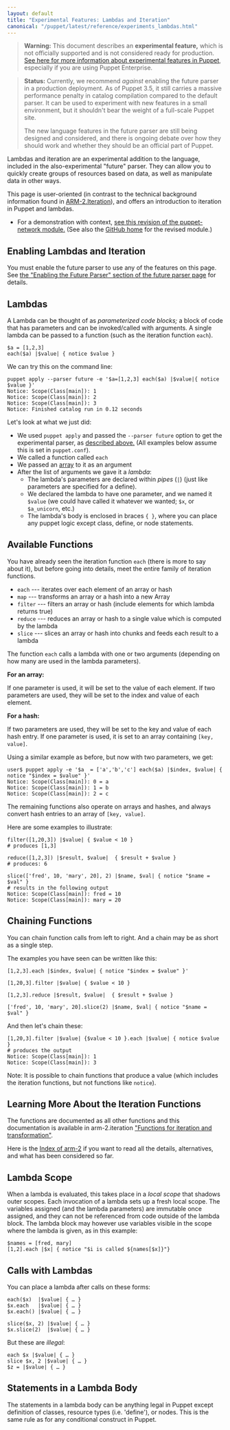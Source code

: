 ```yaml
---
layout: default
title: "Experimental Features: Lambdas and Iteration"
canonical: "/puppet/latest/reference/experiments_lambdas.html"
---
```


[arm2]: https://github.com/puppetlabs/armatures/tree/master/arm-2.iteration
[array]: /puppet/3/reference/lang_datatypes.html#arrays
[experimentalmodule]: https://github.com/hlindberg/puppet-network
[experimentalcommit]: https://github.com/hlindberg/puppet-network/commit/b1665a2da730e31b76a9230796510d01e6a626d7

> **Warning:** This document describes an **experimental feature,** which is not officially supported and is not considered ready for production. [See here for more information about experimental features in Puppet](./experiments_overview.html), especially if you are using Puppet Enterprise.

> **Status:** Currently, we recommend _against_ enabling the future parser in a production deployment. As of Puppet 3.5, it still carries a massive performance penalty in catalog compilation compared to the default parser. It can be used to experiment with new features in a small environment, but it shouldn't bear the weight of a full-scale Puppet site.
>
> The new language features in the future parser are still being designed and considered, and there is ongoing debate over how they should work and whether they should be an official part of Puppet.


Lambdas and iteration are an experimental addition to the language, included in the also-experimental "future" parser. They can allow you to quickly create groups of resources based on data, as well as manipulate data in other ways.

This page is user-oriented (in contrast to the technical background information found in [ARM-2.Iteration][arm2]), and offers an introduction to iteration in Puppet and lambdas.

* For a demonstration with context, [see this revision of the puppet-network module.][experimentalcommit] (See also the [GitHub home][experimentalmodule] for the revised module.)

Enabling Lambdas and Iteration
-----

You must enable the future parser to use any of the features on this page. See [the "Enabling the Future Parser" section of the future parser page](./experiments_future.html#enabling-the-future-parser) for details.


Lambdas
-----

A Lambda can be thought of as _parameterized code blocks;_ a block of code that has parameters and can be invoked/called with arguments. A single lambda can be passed to a function (such as the iteration function `each`).

    $a = [1,2,3]
    each($a) |$value| { notice $value }

We can try this on the command line:

    puppet apply --parser future -e '$a=[1,2,3] each($a) |$value|{ notice $value }'
    Notice: Scope(Class[main]): 1
    Notice: Scope(Class[main]): 2
    Notice: Scope(Class[main]): 3
    Notice: Finished catalog run in 0.12 seconds

Let's look at what we just did:

* We used `puppet apply` and passed the `--parser future` option to get the experimental parser, as [described above.](#requirements) (All examples below assume this is set in `puppet.conf`).
* We called a function called `each`
* We passed an [array][] to it as an argument
* After the list of arguments we gave it a _lambda_:
    * The lambda's parameters are declared within _pipes_ (`|`) (just like parameters are specified for a define).
    * We declared the lambda to have one parameter, and we named it `$value` (we could have called it whatever we wanted; `$x`, or `$a_unicorn`, etc.)
    * The lambda's body is enclosed in braces `{ }`, where you can place any puppet logic except class, define, or node statements.

Available Functions
-----

You have already seen the iteration function `each` (there is more to say about it), but before going into details, meet the entire family of iteration functions.

* `each` --- iterates over each element of an array or hash
* `map` --- transforms an array or a hash into a new Array
* `filter` --- filters an array or hash (include elements for which lambda returns true)
* `reduce` --- reduces an array or hash to a single value which is computed by the lambda
* `slice` --- slices an array or hash into chunks and feeds each result to a lambda

The function `each` calls a lambda with one or two arguments (depending on how many are used in the lambda parameters).

**For an array:**

If one parameter is used, it will be set to the value of each element. If two parameters are used, they will be set to the index and value of each element.

**For a hash:**

If two parameters are used, they will be set to the key and value of each hash entry. If one parameter is used, it is set to an array containing `[key, value]`.

Using a similar example as before, but now with two parameters, we get:

    user$ puppet apply -e '$a  = ['a','b','c'] each($a) |$index, $value| { notice "$index = $value" }'
    Notice: Scope(Class[main]): 0 = a
    Notice: Scope(Class[main]): 1 = b
    Notice: Scope(Class[main]): 2 = c

The remaining functions also operate on arrays and hashes, and always convert hash entries to an array of `[key, value]`.

Here are some examples to illustrate:

    filter([1,20,3]) |$value| { $value < 10 }
    # produces [1,3]

    reduce([1,2,3]) |$result, $value|  { $result + $value }
    # produces: 6

    slice(['fred', 10, 'mary', 20], 2) |$name, $val| { notice "$name = $val" }
    # results in the following output
    Notice: Scope(Class[main]): fred = 10
    Notice: Scope(Class[main]): mary = 20

Chaining Functions
-----

You can chain function calls from left to right. And a chain may be as short as a single step.

The examples you have seen can be written like this:

    [1,2,3].each |$index, $value| { notice "$index = $value" }'

    [1,20,3].filter |$value| { $value < 10 }

    [1,2,3].reduce |$result, $value|  { $result + $value }

    ['fred', 10, 'mary', 20].slice(2) |$name, $val| { notice "$name = $val" }

And then let's chain these:

    [1,20,3].filter |$value| {$value < 10 }.each |$value| { notice $value }
    # produces the output
    Notice: Scope(Class[main]): 1
    Notice: Scope(Class[main]): 3

Note: It is possible to chain functions that produce a value (which includes the iteration functions, but not functions like `notice`).

Learning More About the Iteration Functions
-----

The functions are documented as all other functions and this documentation is available in arm-2.iteration ["Functions for iteration and transformation"](https://github.com/puppetlabs/armatures/blob/master/arm-2.iteration/iteration.md#functions-for-iteration-and-transformation).

Here is the [Index of arm-2](https://github.com/puppetlabs/armatures/blob/master/arm-2.iteration/index.md) if you want to read all the details, alternatives, and what has been considered so far.

Lambda Scope
-----

When a lambda is evaluated, this takes place in a _local scope_ that shadows outer scopes. Each invocation of a lambda sets up a fresh local scope. The variables assigned (and the lambda parameters) are immutable once assigned, and they can not be referenced from code outside of the lambda block. The lambda block may however use variables visible in the scope where the lambda is given, as in this example:

    $names = [fred, mary]
    [1,2].each |$x| { notice "$i is called ${names[$x]}"}

Calls with Lambdas
-----

You can place a lambda after calls on these forms:

    each($x)  |$value| { … }
    $x.each   |$value| { … }
    $x.each() |$value| { … }

    slice($x, 2) |$value| { … }
    $x.slice(2)  |$value| { … }

But these are _illegal_:

    each $x |$value| { … }
    slice $x, 2 |$value| { … }
    $z = |$value| { … }

Statements in a Lambda Body
-----

The statements in a lambda body can be anything legal in Puppet except definition of classes, resource types (i.e. 'define'), or nodes. This is the same rule as for any conditional construct in Puppet.


